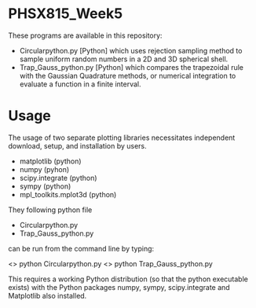 # PHSX815_Week5

These programs are available in this repository:

* Circularpython.py [Python] which uses rejection sampling method to sample uniform random numbers in a 2D and 3D spherical shell.
* Trap_Gauss_python.py [Python] which compares the trapezoidal rule with the Gaussian Quadrature methods, or numerical integration to evaluate a function in a finite interval.

# Usage

The usage of two separate plotting libraries necessitates independent download, setup, and installation by users.

* matplotlib (python)
* numpy (pyhon)
* scipy.integrate (python)
* sympy (python)
* mpl_toolkits.mplot3d (python)

They following python file 

* Circularpython.py 
* Trap_Gauss_python.py

can be run from the command line by typing:

<> python Circularpython.py 
<> python Trap_Gauss_python.py

This requires a working Python distribution (so that the python executable exists) with the Python packages numpy, sympy, scipy.integrate and Matplotlib also installed.
